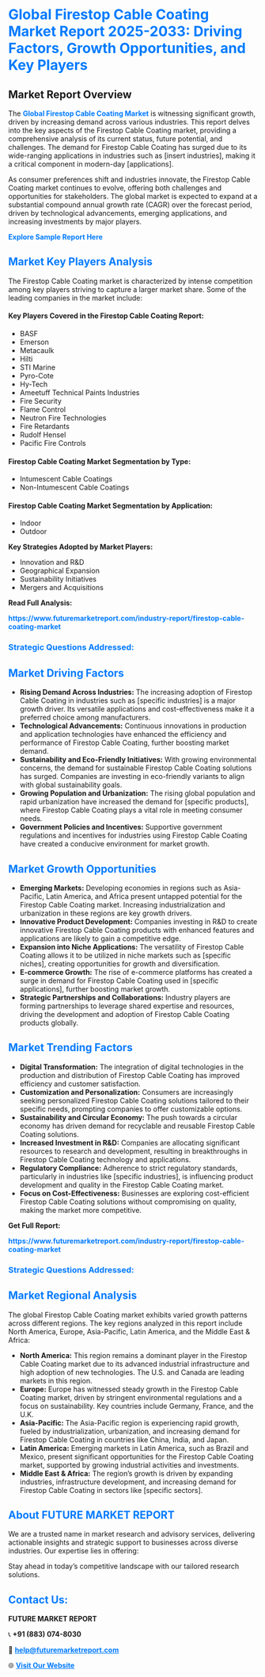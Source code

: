 <h1 style="color: #007BFF;">Global Firestop Cable Coating Market Report 2025-2033: Driving Factors, Growth Opportunities, and Key Players</h1>

<section id="overview">
<h2>Market Report Overview</h2>
<p>The <a href="https://www.futuremarketreport.com/industry-report/firestop-cable-coating-market" style="color: #007BFF; text-decoration: none;"><strong>Global Firestop Cable Coating Market</strong></a> is witnessing significant growth, driven by increasing demand across various industries. This report delves into the key aspects of the Firestop Cable Coating market, providing a comprehensive analysis of its current status, future potential, and challenges. The demand for Firestop Cable Coating has surged due to its wide-ranging applications in industries such as [insert industries], making it a critical component in modern-day [applications].</p>
<p>As consumer preferences shift and industries innovate, the Firestop Cable Coating market continues to evolve, offering both challenges and opportunities for stakeholders. The global market is expected to expand at a substantial compound annual growth rate (CAGR) over the forecast period, driven by technological advancements, emerging applications, and increasing investments by major players.</p>
</section>

<section id="overview">
<p><a href="https://www.futuremarketreport.com/request-sample/reportId=44129" style="color: #007BFF; text-decoration: none;"><strong>Explore Sample Report Here</strong></a></p>
</section>

<section id="key-players">
<h2 style="color: #007BFF;">Market Key Players Analysis</h2>
<p>The Firestop Cable Coating market is characterized by intense competition among key players striving to capture a larger market share. Some of the leading companies in the market include:</p>
<h4>Key Players Covered in the Firestop Cable Coating Report:</h4>
<ul><li>BASF</li><li>Emerson</li><li>Metacaulk</li><li>Hilti</li><li>STI Marine</li><li>Pyro-Cote</li><li>Hy-Tech</li><li>Ameetuff Technical Paints Industries</li><li>Fire Security</li><li>Flame Control</li><li>Neutron Fire Technologies</li><li>Fire Retardants</li><li>Rudolf Hensel</li><li>Pacific Fire Controls</li></ul>
<h4>Firestop Cable Coating Market Segmentation by Type:</h4>
<ul><li>Intumescent Cable Coatings</li><li>Non-Intumescent Cable Coatings</li></ul>

<h4>Firestop Cable Coating Market Segmentation by Application:</h4>
<ul><li>Indoor</li><li>Outdoor</li></ul>
<p><strong>Key Strategies Adopted by Market Players:</strong></p>
<ul>
<li>Innovation and R&D</li>
<li>Geographical Expansion</li>
<li>Sustainability Initiatives</li>
<li>Mergers and Acquisitions</li>
</ul>
</section>

<section>
<p><strong>Read Full Analysis: </strong></p><a href="https://www.futuremarketreport.com/industry-report/firestop-cable-coating-market" style="color: #007BFF; text-decoration: none;"><strong>https://www.futuremarketreport.com/industry-report/firestop-cable-coating-market</strong></a>
<h3 style="color: #007BFF;">Strategic Questions Addressed:</h3>
</section>

<section id="driving-factors">
<h2 style="color: #007BFF;">Market Driving Factors</h2>
<ul>
<li><strong>Rising Demand Across Industries:</strong> The increasing adoption of Firestop Cable Coating in industries such as [specific industries] is a major growth driver. Its versatile applications and cost-effectiveness make it a preferred choice among manufacturers.</li>
<li><strong>Technological Advancements:</strong> Continuous innovations in production and application technologies have enhanced the efficiency and performance of Firestop Cable Coating, further boosting market demand.</li>
<li><strong>Sustainability and Eco-Friendly Initiatives:</strong> With growing environmental concerns, the demand for sustainable Firestop Cable Coating solutions has surged. Companies are investing in eco-friendly variants to align with global sustainability goals.</li>
<li><strong>Growing Population and Urbanization:</strong> The rising global population and rapid urbanization have increased the demand for [specific products], where Firestop Cable Coating plays a vital role in meeting consumer needs.</li>
<li><strong>Government Policies and Incentives:</strong> Supportive government regulations and incentives for industries using Firestop Cable Coating have created a conducive environment for market growth.</li>
</ul>
</section>

<section id="growth-opportunities">
<h2 style="color: #007BFF;">Market Growth Opportunities</h2>
<ul>
<li><strong>Emerging Markets:</strong> Developing economies in regions such as Asia-Pacific, Latin America, and Africa present untapped potential for the Firestop Cable Coating market. Increasing industrialization and urbanization in these regions are key growth drivers.</li>
<li><strong>Innovative Product Development:</strong> Companies investing in R&D to create innovative Firestop Cable Coating products with enhanced features and applications are likely to gain a competitive edge.</li>
<li><strong>Expansion into Niche Applications:</strong> The versatility of Firestop Cable Coating allows it to be utilized in niche markets such as [specific niches], creating opportunities for growth and diversification.</li>
<li><strong>E-commerce Growth:</strong> The rise of e-commerce platforms has created a surge in demand for Firestop Cable Coating used in [specific applications], further boosting market growth.</li>
<li><strong>Strategic Partnerships and Collaborations:</strong> Industry players are forming partnerships to leverage shared expertise and resources, driving the development and adoption of Firestop Cable Coating products globally.</li>
</ul>
</section>

<section id="trending-factors">
<h2 style="color: #007BFF;">Market Trending Factors</h2>
<ul>
<li><strong>Digital Transformation:</strong> The integration of digital technologies in the production and distribution of Firestop Cable Coating has improved efficiency and customer satisfaction.</li>
<li><strong>Customization and Personalization:</strong> Consumers are increasingly seeking personalized Firestop Cable Coating solutions tailored to their specific needs, prompting companies to offer customizable options.</li>
<li><strong>Sustainability and Circular Economy:</strong> The push towards a circular economy has driven demand for recyclable and reusable Firestop Cable Coating solutions.</li>
<li><strong>Increased Investment in R&D:</strong> Companies are allocating significant resources to research and development, resulting in breakthroughs in Firestop Cable Coating technology and applications.</li>
<li><strong>Regulatory Compliance:</strong> Adherence to strict regulatory standards, particularly in industries like [specific industries], is influencing product development and quality in the Firestop Cable Coating market.</li>
<li><strong>Focus on Cost-Effectiveness:</strong> Businesses are exploring cost-efficient Firestop Cable Coating solutions without compromising on quality, making the market more competitive.</li>
</ul>
</section>

<section>
<p><strong>Get Full Report: </strong></p><a href="https://www.futuremarketreport.com/industry-report/firestop-cable-coating-market" style="color: #007BFF; text-decoration: none;"><strong>https://www.futuremarketreport.com/industry-report/firestop-cable-coating-market</strong></a>
<h3 style="color: #007BFF;">Strategic Questions Addressed:</h3>
</section>


<section id="regional-analysis">
<h2 style="color: #007BFF;">Market Regional Analysis</h2>
<p>The global Firestop Cable Coating market exhibits varied growth patterns across different regions. The key regions analyzed in this report include North America, Europe, Asia-Pacific, Latin America, and the Middle East & Africa:</p>
<ul>
<li><strong>North America:</strong> This region remains a dominant player in the Firestop Cable Coating market due to its advanced industrial infrastructure and high adoption of new technologies. The U.S. and Canada are leading markets in this region.</li>
<li><strong>Europe:</strong> Europe has witnessed steady growth in the Firestop Cable Coating market, driven by stringent environmental regulations and a focus on sustainability. Key countries include Germany, France, and the U.K.</li>
<li><strong>Asia-Pacific:</strong> The Asia-Pacific region is experiencing rapid growth, fueled by industrialization, urbanization, and increasing demand for Firestop Cable Coating in countries like China, India, and Japan.</li>
<li><strong>Latin America:</strong> Emerging markets in Latin America, such as Brazil and Mexico, present significant opportunities for the Firestop Cable Coating market, supported by growing industrial activities and investments.</li>
<li><strong>Middle East & Africa:</strong> The region’s growth is driven by expanding industries, infrastructure development, and increasing demand for Firestop Cable Coating in sectors like [specific sectors].</li>
</ul>
</section>

<footer>
<h2 style="color: #007BFF;">About FUTURE MARKET REPORT</h2>
<p>We are a trusted name in market research and advisory services, delivering actionable insights and strategic support to businesses across diverse industries. Our expertise lies in offering:</p>

<p>Stay ahead in today’s competitive landscape with our tailored research solutions.</p>

<h2 style="color: #007BFF;">Contact Us:</h2>
<p><strong>FUTURE MARKET REPORT</strong></p>
<p>📞 <strong>+91 (883) 074-8030</strong></p>
<p>📧 <strong><a href="mailto:help@futuremarketreport.com" style="color: #007BFF;">help@futuremarketreport.com</a></strong></p>
<p>🌐 <strong><a href="https://www.futuremarketreport.com/" style="color: #007BFF;">Visit Our Website</a></strong></p>
</footer>